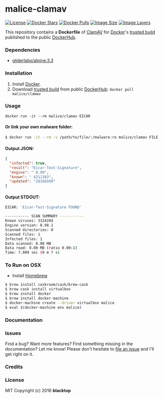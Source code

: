 # malice-clamav

[![License](http://img.shields.io/:license-mit-blue.svg)](http://doge.mit-license.org)
[![Docker Stars](https://img.shields.io/docker/stars/malice/clamav.svg)][hub]
[![Docker Pulls](https://img.shields.io/docker/pulls/malice/clamav.svg)][hub]
[![Image Size](https://img.shields.io/imagelayers/image-size/malice/clamav/latest.svg)](https://imagelayers.io/?images=malice/clamav:latest)
[![Image Layers](https://img.shields.io/imagelayers/layers/malice/clamav/latest.svg)](https://imagelayers.io/?images=malice/clamav:latest)

This repository contains a **Dockerfile** of [ClamAV](http://www.clamav.net/lang/en/) for [Docker](https://www.docker.io/)'s [trusted build](https://index.docker.io/u/malice/clamav/) published to the public [DockerHub](https://index.docker.io/).

### Dependencies

* [gliderlabs/alpine:3.3](https://index.docker.io/_/gliderlabs/alpine/)


### Installation

1. Install [Docker](https://www.docker.io/).
2. Download [trusted build](https://hub.docker.com/r/malice/clamav/) from public [DockerHub](https://hub.docker.com): `docker pull malice/clamav`

### Usage

    docker run -it --rm malice/clamav EICAR

#### Or link your own malware folder:
```bash
$ docker run -it --rm -v /path/to/file/:/malware:ro malice/clamav FILE
```

#### Output JSON:
```json
{
  "infected": true,
  "result": "Eicar-Test-Signature",
  "engine": " 0.99",
  "known": " 4211363",
  "updated": "20160109"
}
```

#### Output STDOUT:
```bash
EICAR: 'Eicar-Test-Signature FOUND'

----------- SCAN SUMMARY -----------
Known viruses: 3324284
Engine version: 0.98.1
Scanned directories: 0
Scanned files: 1
Infected files: 1
Data scanned: 0.00 MB
Data read: 0.00 MB (ratio 0.00:1)
Time: 7.009 sec (0 m 7 s)
```

### To Run on OSX
 - Install [Homebrew](http://brew.sh)

```bash
$ brew install caskroom/cask/brew-cask
$ brew cask install virtualbox
$ brew install docker
$ brew install docker-machine
$ docker-machine create --driver virtualbox malice
$ eval $(docker-machine env malice)
```

### Documentation

### Issues

Find a bug? Want more features? Find something missing in the documentation? Let me know! Please don't hesitate to [file an issue](https://github.com/maliceio/malice-av/issues/new) and I'll get right on it.

### Credits

### License
MIT Copyright (c) 2016 **blacktop**

[hub]: https://hub.docker.com/r/malice/clamav/
